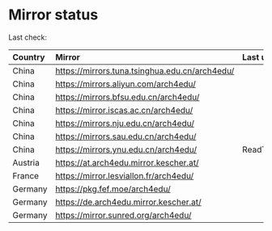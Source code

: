 <script src="./time.js"></script>
# Mirror status
Last check: <script type="text/javascript">localize(1697289474.0904825);</script>

|Country|Mirror|Last update|
|:------|:-----|:----------|
|China|https://mirrors.tuna.tsinghua.edu.cn/arch4edu/|<script type="text/javascript">localize(1697265073);</script>|
|China|https://mirrors.aliyun.com/arch4edu/|<script type="text/javascript">localize(1697265073);</script>|
|China|https://mirrors.bfsu.edu.cn/arch4edu/|<script type="text/javascript">localize(1697265073);</script>|
|China|https://mirror.iscas.ac.cn/arch4edu/|<script type="text/javascript">localize(1697265073);</script>|
|China|https://mirrors.nju.edu.cn/arch4edu/|<script type="text/javascript">localize(1697221931);</script>|
|China|https://mirrors.sau.edu.cn/arch4edu/|<script type="text/javascript">localize(1697265073);</script>|
|China|https://mirrors.ynu.edu.cn/arch4edu/|ReadTimeout|
|Austria|https://at.arch4edu.mirror.kescher.at/|<script type="text/javascript">localize(1697265073);</script>|
|France|https://mirror.lesviallon.fr/arch4edu/|<script type="text/javascript">localize(1697221931);</script>|
|Germany|https://pkg.fef.moe/arch4edu/|<script type="text/javascript">localize(1697265073);</script>|
|Germany|https://de.arch4edu.mirror.kescher.at/|<script type="text/javascript">localize(1697265073);</script>|
|Germany|https://mirror.sunred.org/arch4edu/|<script type="text/javascript">localize(1697265073);</script>|

<script src="./tablefilter/tablefilter.js"></script>
<script src="./table.js"></script>